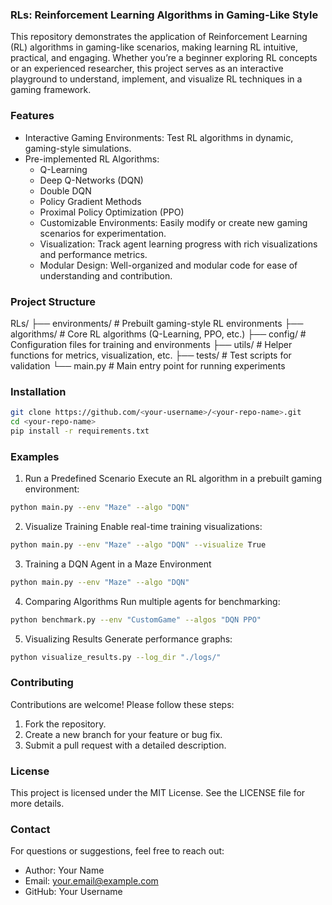 ### RLs: Reinforcement Learning Algorithms in Gaming-Like Style

This repository demonstrates the application of Reinforcement Learning (RL) algorithms in gaming-like scenarios, making learning RL intuitive, practical, and engaging. Whether you’re a beginner exploring RL concepts or an experienced researcher, this project serves as an interactive playground to understand, implement, and visualize RL techniques in a gaming framework.

### Features
-	Interactive Gaming Environments: Test RL algorithms in dynamic, gaming-style simulations.
-	Pre-implemented RL Algorithms:
    -	Q-Learning
    -	Deep Q-Networks (DQN)
    -	Double DQN
    -	Policy Gradient Methods
    -	Proximal Policy Optimization (PPO)
    -	Customizable Environments: Easily modify or create new gaming scenarios for experimentation.
    -	Visualization: Track agent learning progress with rich visualizations and performance metrics.
    -	Modular Design: Well-organized and modular code for ease of understanding and contribution.

### Project Structure
RLs/
├── environments/        # Prebuilt gaming-style RL environments
├── algorithms/          # Core RL algorithms (Q-Learning, PPO, etc.)
├── config/              # Configuration files for training and environments
├── utils/               # Helper functions for metrics, visualization, etc.
├── tests/               # Test scripts for validation
└── main.py              # Main entry point for running experiments

### Installation
```bash
git clone https://github.com/<your-username>/<your-repo-name>.git
cd <your-repo-name>
pip install -r requirements.txt
```

### Examples
1. Run a Predefined Scenario
Execute an RL algorithm in a prebuilt gaming environment:
```bash
python main.py --env "Maze" --algo "DQN"
```

2. Visualize Training
Enable real-time training visualizations:
```bash
python main.py --env "Maze" --algo "DQN" --visualize True
```

3. Training a DQN Agent in a Maze Environment
```bash
python main.py --env "Maze" --algo "DQN"
```

4. Comparing Algorithms
Run multiple agents for benchmarking:
```bash
python benchmark.py --env "CustomGame" --algos "DQN PPO"
```

5. Visualizing Results
Generate performance graphs:
```bash
python visualize_results.py --log_dir "./logs/"
```

### Contributing
Contributions are welcome! Please follow these steps:
1.	Fork the repository.
2.	Create a new branch for your feature or bug fix.
3.	Submit a pull request with a detailed description.

### License
This project is licensed under the MIT License. See the LICENSE file for more details.

### Contact
For questions or suggestions, feel free to reach out:
-	Author: Your Name
-	Email: your.email@example.com
-	GitHub: Your Username